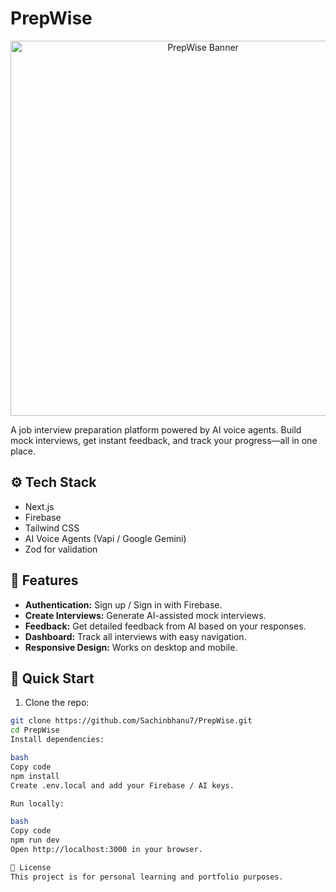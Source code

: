 # PrepWise

<div align="center">
  <img src="https://github.com/Sachinbhanu7/PrepWise/preview_prepwise2.png" alt="PrepWise Banner" width="600" />
</div>

A job interview preparation platform powered by AI voice agents. Build mock interviews, get instant feedback, and track your progress—all in one place.

## ⚙️ Tech Stack

- Next.js
- Firebase
- Tailwind CSS
- AI Voice Agents (Vapi / Google Gemini)
- Zod for validation

## 🔋 Features

- **Authentication:** Sign up / Sign in with Firebase.
- **Create Interviews:** Generate AI-assisted mock interviews.
- **Feedback:** Get detailed feedback from AI based on your responses.
- **Dashboard:** Track all interviews with easy navigation.
- **Responsive Design:** Works on desktop and mobile.

## 🤸 Quick Start

1. Clone the repo:

```bash
git clone https://github.com/Sachinbhanu7/PrepWise.git
cd PrepWise
Install dependencies:

bash
Copy code
npm install
Create .env.local and add your Firebase / AI keys.

Run locally:

bash
Copy code
npm run dev
Open http://localhost:3000 in your browser.

🚀 License
This project is for personal learning and portfolio purposes.






